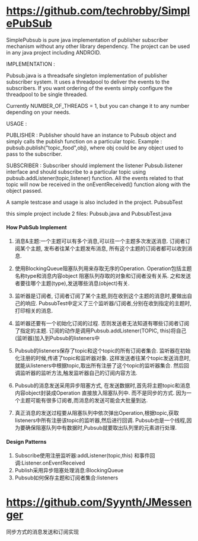https://github.com/techrobby/SimplePubSub
====

 SimplePubsub is pure java implementation of publisher subscriber mechanism without any other library dependency.
 The project can be used in any java project including ANDROID.

 IMPLEMENTATION :

 Pubsub.java is a threadsafe singleton implementation of publisher subscriber system.
 It uses a threadpool to deliver the events to the subscribers.
 If you want ordering of the events simply configure the threadpool to be single threaded.

 Currently NUMBER_OF_THREADS = 1, but you can change it to any number depending on your needs.

 USAGE :

 PUBLISHER : Publisher should have an instance to Pubsub object and simply calls the publish function on a particular topic.
 Example : pubsub.publish("topic_food",obj), where obj could be any object used to pass to the subscriber.

 SUBSCRIBER : Subscriber should implement the listener Pubsub.listener interface and should subscribe to a particular topic
 using pubsub.addListener(topic,listener) function.
 All the events related to that topic will now be received in the onEventReceived() function along with the object passed.

 A sample testcase and usage is also included in the project. PubsubTest

 this simple project include 2 files: Pubsub.java and PubsubTest.java

#### How PubSub Implement
1. 消息&主题:一个主题可以有多个消息,可以往一个主题多次发送消息.
   订阅者订阅某个主题, 发布者往某个主题发布消息, 所有这个主题的订阅者都可以收到消息.
2. 使用BlockingQueue阻塞队列用来存取无序的Operation. Operation包括主题名称type和消息内容object
   阻塞队列存取的对象和订阅者没有关系. 之和发送者要往哪个主题(type),发送哪些消息(object)有关.

3. 监听器是订阅者, 订阅者订阅了某个主题,则在收到这个主题的消息时,要做出自己的响应.
   PubsubTest中定义了三个监听器/订阅者,分别在收到指定的主题时,打印相关的消息.
4. 监听器还要有一个初始化订阅的过程. 否则发送者无法知道有哪些订阅者订阅了指定的主题.
   订阅的动作是调用Pubsub.addListener(TOPIC, this)将自己(监听器)加入到Pubsub的listeners中
5. Pubsub的listeners保存了topic和这个topic的所有订阅者集合.
   监听器在初始化注册的时候,传递了topic和监听器对象. 这样发送者往某个topic发送消息时,
   就能从listeners中根据topic,取出所有注册了这个topic的监听器集合.
   然后回调监听器的监听方法,触发监听器自己的订阅内容方法.
6. Pubsub的消息发送采用异步阻塞方式, 在发送数据时,首先将主题topic和消息内容object封装成Operation
   直接放入阻塞队列中. 而不是同步的方式. 因为一个主题可能有很多订阅者,而消息的发送可能会大批量到达.
7. 真正消息的发送过程要从阻塞队列中依次弹出Operation,根据topic,获取listeners中所有注册该topic的监听器,然后进行回调.
   Pubsub也是一个线程,因为要确保阻塞队列中有数据时,Pubsub就要取出队列里的元素进行处理.

#### Design Patterns
1. Subscribe使用注册监听器:addListener(topic,this)
            和事件回调:Listener.onEventReceived
2. Publish采用异步阻塞处理消息:BlockingQueue
3. Pubsub如何保存主题和订阅者集合:listeners


https://github.com/Syynth/JMessenger
====

同步方式的消息发送和订阅实现

